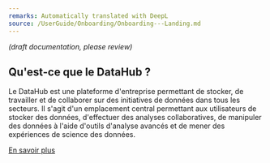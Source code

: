 ```yaml
---
remarks: Automatically translated with DeepL
source: /UserGuide/Onboarding/Onboarding---Landing.md
---
```


_(draft documentation, please review)_

## Qu'est-ce que le DataHub ?

Le DataHub est une plateforme d'entreprise permettant de stocker, de travailler et de collaborer sur des initiatives de données dans tous les secteurs. Il s'agit d'un emplacement central permettant aux utilisateurs de stocker des données, d'effectuer des analyses collaboratives, de manipuler des données à l'aide d'outils d'analyse avancés et de mener des expériences de science des données.

[En savoir plus]()
